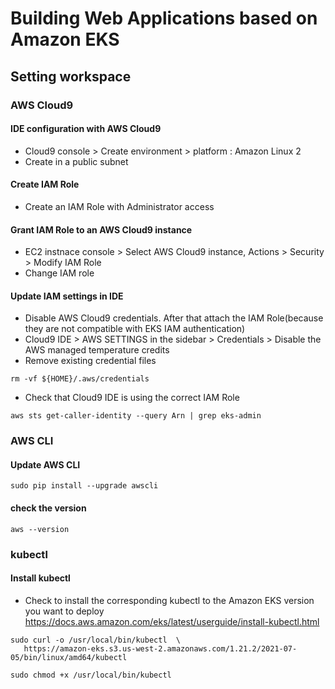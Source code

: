 # Building Web Applications based on Amazon EKS

## Setting workspace

### AWS Cloud9
#### IDE configuration with AWS Cloud9
- Cloud9 console > Create environment > platform : Amazon Linux 2
- Create in a public subnet
#### Create IAM Role
- Create an IAM Role with Administrator access
#### Grant IAM Role to an AWS Cloud9 instance
- EC2 instnace console > Select AWS Cloud9 instance, Actions > Security > Modify IAM Role
- Change IAM role
#### Update IAM settings in IDE
- Disable AWS Cloud9 credentials. After that attach the IAM Role(because they are not compatible with EKS IAM authentication)
- Cloud9 IDE > AWS SETTINGS in the sidebar > Credentials > Disable the AWS managed temperature credits 
- Remove existing credential files 
```
rm -vf ${HOME}/.aws/credentials
```
- Check that Cloud9 IDE is using the correct IAM Role
```
aws sts get-caller-identity --query Arn | grep eks-admin
```

### AWS CLI
#### Update AWS CLI
```
sudo pip install --upgrade awscli
```
#### check the version
```
aws --version
```

### kubectl
#### Install kubectl
- Check to install the corresponding kubectl to the Amazon EKS version you want to deploy
  https://docs.aws.amazon.com/eks/latest/userguide/install-kubectl.html
```
sudo curl -o /usr/local/bin/kubectl  \
   https://amazon-eks.s3.us-west-2.amazonaws.com/1.21.2/2021-07-05/bin/linux/amd64/kubectl
```
```
sudo chmod +x /usr/local/bin/kubectl
```
